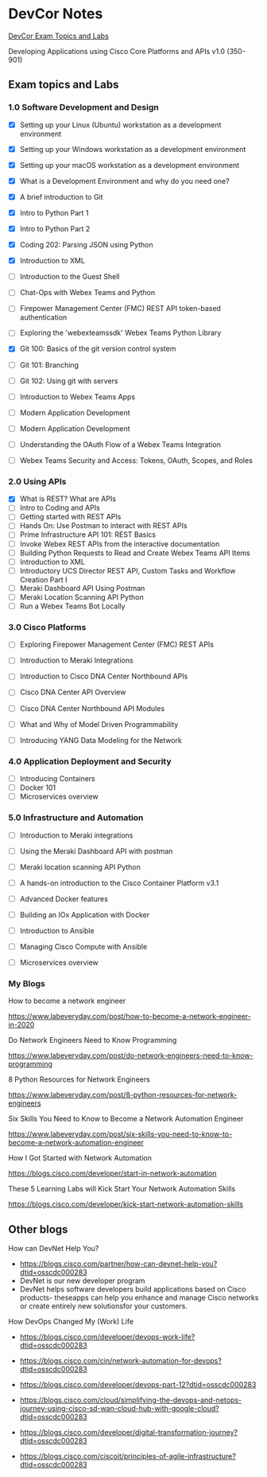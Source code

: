 # DevCor Notes

[DevCor Exam Topics and Labs](https://developer.cisco.com/certification/exam-topic-core/)

Developing Applications using Cisco Core Platforms and APIs v1.0 (350-901)

## Exam topics and Labs

### 1.0 Software Development and Design

- [x] Setting up your Linux (Ubuntu) workstation as a development environment
- [x] Setting up your Windows workstation as a development environment
- [x] Setting up your macOS workstation as a development environment 
- [x] What is a Development Environment and why do you need one?

- [x] A brief introduction to Git
- [x] Intro to Python Part 1  
- [x] Intro to Python Part 2

- [x] Coding 202: Parsing JSON using Python 
- [x] Introduction to XML  
- [ ] Introduction to the Guest Shell 
- [ ] Chat-Ops with Webex Teams and Python 
- [ ] Firepower Management Center (FMC) REST API token-based authentication 
- [ ] Exploring the 'webexteamssdk' Webex Teams Python Library 
- [x] Git 100: Basics of the git version control system 
- [ ] Git 101: Branching 
- [ ] Git 102: Using git with servers 
- [ ] Introduction to Webex Teams Apps 
- [ ] Modern Application Development 
- [ ] Modern Application Development 
- [ ] Understanding the OAuth Flow of a Webex Teams Integration
- [ ] Webex Teams Security and Access: Tokens, OAuth, Scopes, and Roles


### 2.0 Using APIs

- [x] What is REST? What are APIs 
- [ ] Intro to Coding and APIs 
- [ ] Getting started with REST APIs 
- [ ] Hands On: Use Postman to interact with REST APIs
- [ ] Prime Infrastructure API 101: REST Basics 
- [ ] Invoke Webex REST APIs from the interactive documentation 
- [ ] Building Python Requests to Read and Create Webex Teams API Items 
- [ ] Introduction to XML 
- [ ] Introductory UCS Director REST API, Custom Tasks and Workflow Creation Part I 
- [ ] Meraki Dashboard API Using Postman 
- [ ] Meraki Location Scanning API Python 
- [ ] Run a Webex Teams Bot Locally 

### 3.0 Cisco Platforms

- [ ] Exploring Firepower Management Center (FMC) REST APIs 
- [ ] Introduction to Meraki Integrations 
- [ ] Introduction to Cisco DNA Center Northbound APIs 
- [ ] Cisco DNA Center API Overview 
- [ ] Cisco DNA Center Northbound API Modules 
- [ ] What and Why of Model Driven Programmability 
- [ ] Introducing YANG Data Modeling for the Network


### 4.0 Application Deployment and Security

- [ ] Introducing Containers 
- [ ] Docker 101 
- [ ] Microservices overview 

### 5.0 Infrastructure and Automation

- [ ] Introduction to Meraki integrations
- [ ] Using the Meraki Dashboard API with postman
- [ ] Meraki location scanning API Python
- [ ] A hands-on introduction to the Cisco Container Platform v3.1
- [ ] Advanced Docker features
- [ ] Building an IOx Application with Docker
- [ ] Introduction to Ansible
- [ ] Managing Cisco Compute with Ansible
- [ ] Microservices overview


### My Blogs 

How to become a network engineer

https://www.labeveryday.com/post/how-to-become-a-network-engineer-in-2020

Do Network Engineers Need to Know Programming

https://www.labeveryday.com/post/do-network-engineers-need-to-know-programming

8 Python Resources for Network Engineers

https://www.labeveryday.com/post/8-python-resources-for-network-engineers

Six Skills You Need to Know to Become a Network Automation Engineer

https://www.labeveryday.com/post/six-skills-you-need-to-know-to-become-a-network-automation-engineer

How I Got Started with Network Automation

https://blogs.cisco.com/developer/start-in-network-automation

These 5 Learning Labs will Kick Start Your Network Automation Skills

https://blogs.cisco.com/developer/kick-start-network-automation-skills





## Other blogs 

How can DevNet Help You?
- https://blogs.cisco.com/partner/how-can-devnet-help-you?dtid=osscdc000283
- DevNet is our new developer program
- DevNet helps software developers build applications based on Cisco products- theseapps can help you enhance and manage Cisco networks or create entirely new solutionsfor your customers. 


How DevOps Changed My (Work) Life
- https://blogs.cisco.com/developer/devops-work-life?dtid=osscdc000283

- https://blogs.cisco.com/cin/network-automation-for-devops?dtid=osscdc000283

- https://blogs.cisco.com/developer/devops-part-12?dtid=osscdc000283

- https://blogs.cisco.com/cloud/simplifying-the-devops-and-netops-journey-using-cisco-sd-wan-cloud-hub-with-google-cloud?dtid=osscdc000283

- https://blogs.cisco.com/developer/digital-transformation-journey?dtid=osscdc000283


- https://blogs.cisco.com/ciscoit/principles-of-agile-infrastructure?dtid=osscdc000283
